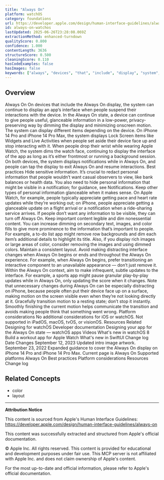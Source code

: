 ```yaml
---
title: "Always On"
platform: watchOS
category: foundations
url: https://developer.apple.com/design/human-interface-guidelines/always-on
id: always-on-watchos
lastUpdated: 2025-06-26T23:28:08.069Z
extractionMethod: enhanced-turndown
qualityScore: 0.800
confidence: 1.000
contentLength: 3636
structureScore: 0.500
cleaningScore: 0.110
hasCodeExamples: false
hasImages: false
keywords: ["always", "devices", "that", "include", "display", "system", "continue", "app", "interface", "when"]
---
```

## Overview

Always On On devices that include the Always On display, the system can continue to display an app’s interface when people suspend their interactions with the device. In the Always On state, a device can continue to give people useful, glanceable information in a low-power, privacy-preserving way by dimming the display and minimizing onscreen motion. The system can display different items depending on the device. On iPhone 14 Pro and iPhone 14 Pro Max, the system displays Lock Screen items like Widgets and Live Activities when people set aside their device face up and stop interacting with it. When people drop their wrist while wearing Apple Watch, the system dims the watch face, continuing to display the interface of the app as long as it’s either frontmost or running a background session. On both devices, the system displays notifications while in Always On, and people can tap the display to exit Always On and resume interactions. Best practices Hide sensitive information. It’s crucial to redact personal information that people wouldn’t want casual observers to view, like bank balances or health data. You also need to hide personal information that might be visible in a notification; for guidance, see Notifications. Keep other types of personal information glanceable when it makes sense. On Apple Watch, for example, people typically appreciate getting pace and heart rate updates while they’re working out; on iPhone, people appreciate getting a glanceable update on a flight arrival or a notification when a ride-sharing service arrives. If people don’t want any information to be visible, they can turn off Always On. Keep important content legible and dim nonessential content. You can increase dimming on secondary text, images, and color fills to give more prominence to the information that’s important to people. For example, a to-do list app might remove row backgrounds and dim each item’s additional details to highlight its title. Also, if you display rich images or large areas of color, consider removing the images and using dimmed colors. Maintain a consistent layout. Avoid making distracting interface changes when Always On begins or ends and throughout the Always On experience. For example, when Always On begins, prefer transitioning an interactive component to an unavailable appearance — don’t just remove it. Within the Always On context, aim to make infrequent, subtle updates to the interface. For example, a sports app might pause granular play-by-play updates while in Always On, only updating the score when it changes. Note that unnecessary changes during Always On can be especially distracting on iPhone, because people often put their device face up on a surface, making motion on the screen visible even when they’re not looking directly at it. Gracefully transition motion to a resting state; don’t stop it instantly. Smoothly finishing the current motion helps communicate the transition and avoids making people think that something went wrong. Platform considerations No additional considerations for iOS or watchOS. Not supported in iPadOS, macOS, tvOS, or visionOS. Resources Related Designing for watchOS Developer documentation Designing your app for the Always On state — watchOS apps Videos What's new in watchOS 8 Build a workout app for Apple Watch What's new in SwiftUI Change log Date Changes September 12, 2023 Updated intro image artwork. September 23, 2022 Expanded guidance to cover the Always On display on iPhone 14 Pro and iPhone 14 Pro Max. Current page is Always On Supported platforms Always On Best practices Platform considerations Resources Change log

## Related Concepts

- color
- layout

---

**Attribution Notice**

This content is sourced from Apple's Human Interface Guidelines: https://developer.apple.com/design/human-interface-guidelines/always-on

This content was successfully extracted and structured from Apple's official documentation.

© Apple Inc. All rights reserved. This content is provided for educational and development purposes under fair use. This MCP server is not affiliated with Apple Inc. and does not claim ownership of Apple's content.

For the most up-to-date and official information, please refer to Apple's official documentation.
